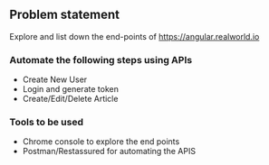 ## Problem statement
Explore and list down the end-points of https://angular.realworld.io 

### Automate the following steps using APIs
- Create New User
- Login and generate token
- Create/Edit/Delete Article

### Tools to be used
- Chrome console to explore the end points
- Postman/Restassured for automating the APIS
